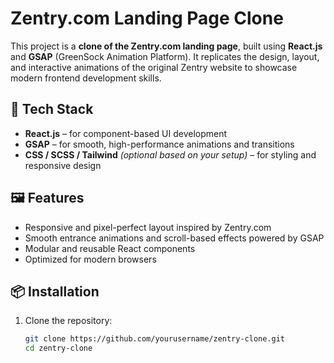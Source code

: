 # Zentry.com Landing Page Clone

This project is a **clone of the Zentry.com landing page**, built using **React.js** and **GSAP** (GreenSock Animation Platform). It replicates the design, layout, and interactive animations of the original Zentry website to showcase modern frontend development skills.

## 🚀 Tech Stack

- **React.js** – for component-based UI development
- **GSAP** – for smooth, high-performance animations and transitions
- **CSS / SCSS / Tailwind** *(optional based on your setup)* – for styling and responsive design

## 🖼️ Features

- Responsive and pixel-perfect layout inspired by Zentry.com
- Smooth entrance animations and scroll-based effects powered by GSAP
- Modular and reusable React components
- Optimized for modern browsers

## 📦 Installation

1. Clone the repository:
   ```bash
   git clone https://github.com/yourusername/zentry-clone.git
   cd zentry-clone